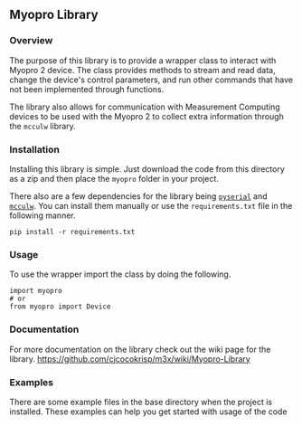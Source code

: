 ## Myopro Library
### Overview

The purpose of this library is to provide a wrapper class to interact with Myopro 2 device. The class provides methods to stream and read data, change the device's control parameters, and run other commands that have not been implemented through functions. 

The library also allows for communication with Measurement Computing devices to be used with the Myopro 2 to collect extra information through the `mcculw` library.

### Installation

Installing this library is simple. Just download the code from this directory as a zip and then place the `myopro` folder in your project. 

There also are a few dependencies for the library being [`pyserial`](https://pypi.org/project/pyserial/) and [`mcculw`](https://github.com/mccdaq/mcculw). You can install them manually or use the `requirements.txt` file in the following manner.
```
pip install -r requirements.txt
```

### Usage 

To use the wrapper import the class by doing the following.
```
import myopro 
# or
from myopro import Device
```

### Documentation

For more documentation on the library check out the wiki page for the library.
https://github.com/cjcocokrisp/m3x/wiki/Myopro-Library

### Examples

There are some example files in the base directory when the project is installed. These examples can help you get started with usage of the code 
